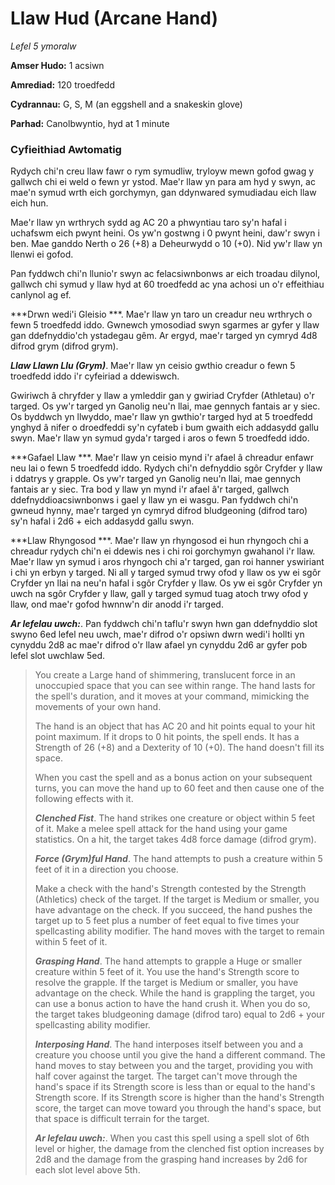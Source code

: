 # Llaw Hud (Arcane Hand)

*Lefel 5 ymoralw*

**Amser Hudo:** 1 acsiwn

**Amrediad:** 120 troedfedd

**Cydrannau:** G, S, M (an eggshell and a snakeskin glove)

**Parhad:** Canolbwyntio, hyd at 1 minute

### Cyfieithiad Awtomatig

Rydych chi'n creu llaw fawr o rym symudliw, tryloyw mewn gofod gwag y gallwch chi ei weld o fewn yr ystod. Mae'r llaw yn para am hyd y swyn, ac mae'n symud wrth eich gorchymyn, gan ddynwared symudiadau eich llaw eich hun.

Mae'r llaw yn wrthrych sydd ag AC 20 a phwyntiau taro sy'n hafal i uchafswm eich pwynt heini. Os yw'n gostwng i 0 pwynt heini, daw'r swyn i ben. Mae ganddo Nerth o 26 (+8) a Deheurwydd o 10 (+0). Nid yw'r llaw yn llenwi ei gofod.

Pan fyddwch chi'n llunio'r swyn ac felacsiwnbonws ar eich troadau dilynol, gallwch chi symud y llaw hyd at 60 troedfedd ac yna achosi un o'r effeithiau canlynol ag ef.

***Drwn wedi'i Gleisio ***. Mae'r llaw yn taro un creadur neu wrthrych o fewn 5 troedfedd iddo. Gwnewch ymosodiad swyn sgarmes ar gyfer y llaw gan ddefnyddio'ch ystadegau gêm. Ar ergyd, mae'r targed yn cymryd 4d8 difrod grym (difrod grym).

***Llaw Llawn Llu (Grym)***. Mae'r llaw yn ceisio gwthio creadur o fewn 5 troedfedd iddo i'r cyfeiriad a ddewiswch.

Gwiriwch â chryfder y llaw a ymleddir gan y gwiriad Cryfder (Athletau) o'r targed. Os yw'r targed yn Ganolig neu'n llai, mae gennych fantais ar y siec. Os byddwch yn llwyddo, mae'r llaw yn gwthio'r targed hyd at 5 troedfedd ynghyd â nifer o droedfeddi sy'n cyfateb i bum gwaith eich addasydd gallu swyn. Mae'r llaw yn symud gyda'r targed i aros o fewn 5 troedfedd iddo.

***Gafael Llaw ***. Mae'r llaw yn ceisio mynd i'r afael â chreadur enfawr neu lai o fewn 5 troedfedd iddo. Rydych chi'n defnyddio sgôr Cryfder y llaw i ddatrys y grapple. Os yw'r targed yn Ganolig neu'n llai, mae gennych fantais ar y siec. Tra bod y llaw yn mynd i'r afael â'r targed, gallwch ddefnyddioacsiwnbonws i gael y llaw yn ei wasgu. Pan fyddwch chi'n gwneud hynny, mae'r targed yn cymryd difrod bludgeoning (difrod taro) sy'n hafal i 2d6 + eich addasydd gallu swyn.

***Llaw Rhyngosod ***. Mae'r llaw yn rhyngosod ei hun rhyngoch chi a chreadur rydych chi'n ei ddewis nes i chi roi gorchymyn gwahanol i'r llaw. Mae'r llaw yn symud i aros rhyngoch chi a'r targed, gan roi hanner yswiriant i chi yn erbyn y targed. Ni all y targed symud trwy ofod y llaw os yw ei sgôr Cryfder yn llai na neu'n hafal i sgôr Cryfder y llaw. Os yw ei sgôr Cryfder yn uwch na sgôr Cryfder y llaw, gall y targed symud tuag atoch trwy ofod y llaw, ond mae'r gofod hwnnw'n dir anodd i'r targed.

***Ar lefelau uwch:***. Pan fyddwch chi'n taflu'r swyn hwn gan ddefnyddio slot swyno 6ed lefel neu uwch, mae'r difrod o'r opsiwn dwrn wedi'i hollti yn cynyddu 2d8 ac mae'r difrod o'r llaw afael yn cynyddu 2d6 ar gyfer pob lefel slot uwchlaw 5ed.

>  You create a Large hand of shimmering, translucent force in an unoccupied space that you can see within range. The hand lasts for the spell's duration, and it moves at your command, mimicking the movements of your own hand.
>  
>  The hand is an object that has AC 20 and hit points equal to your hit point maximum. If it drops to 0 hit points, the spell ends. It has a Strength of 26 (+8) and a Dexterity of 10 (+0). The hand doesn't fill its space.
>  
>  When you cast the spell and as a bonus action on your subsequent turns, you can move the hand up to 60 feet and then cause one of the following effects with it.
>  
>  ***Clenched Fist***. The hand strikes one creature or object within 5 feet of it. Make a melee spell attack for the hand using your game statistics. On a hit, the target takes 4d8 force damage (difrod grym).
>  
>  ***Force (Grym)ful Hand***. The hand attempts to push a creature within 5 feet of it in a direction you choose.
>  
>  Make a check with the hand's Strength contested by the Strength (Athletics) check of the target. If the target is Medium or smaller, you have advantage on the check. If you succeed, the hand pushes the target up to 5 feet plus a number of feet equal to five times your spellcasting ability modifier. The hand moves with the target to remain within 5 feet of it.
>  
>  ***Grasping Hand***. The hand attempts to grapple a Huge or smaller creature within 5 feet of it. You use the hand's Strength score to resolve the grapple. If the target is Medium or smaller, you have advantage on the check. While the hand is grappling the target, you can use a bonus action to have the hand crush it. When you do so, the target takes bludgeoning damage (difrod taro) equal to 2d6 + your spellcasting ability modifier.
>  
>  ***Interposing Hand***. The hand interposes itself between you and a creature you choose until you give the hand a different command. The hand moves to stay between you and the target, providing you with half cover against the target. The target can't move through the hand's space if its Strength score is less than or equal to the hand's Strength score. If its Strength score is higher than the hand's Strength score, the target can move toward you through the hand's space, but that space is difficult terrain for the target.
>  
>  ***Ar lefelau uwch:***. When you cast this spell using a spell slot of 6th level or higher, the damage from the clenched fist option increases by 2d8 and the damage from the grasping hand increases by 2d6 for each slot level above 5th.